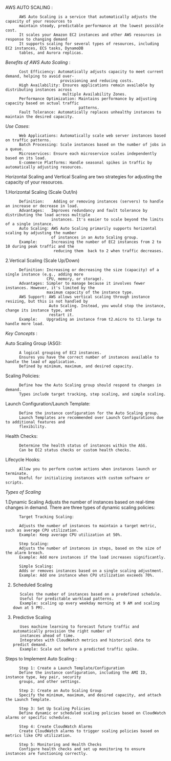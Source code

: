 AWS AUTO SCALING :

          AWS Auto Scaling is a service that automatically adjusts the capacity of your resources to 
          maintain steady, predictable performance at the lowest possible cost. 
          It scales your Amazon EC2 instances and other AWS resources in response to changing demand
          It supports scaling for several types of resources, including EC2 instances, ECS tasks, DynamoDB 
          tables, and Aurora replicas.

*Benefits of AWS Auto Scaling* :

          Cost Efficiency: Automatically adjusts capacity to meet current demand, helping to avoid over- 
                            provisioning and reducing costs.
          High Availability: Ensures applications remain available by distributing instances across 
                             multiple Availability Zones.
          Performance Optimization: Maintains performance by adjusting capacity based on actual traffic 
                                    patterns.
          Fault Tolerance: Automatically replaces unhealthy instances to maintain the desired capacity.

*Use Cases*:

          Web Applications: Automatically scale web server instances based on traffic patterns.
          Batch Processing: Scale instances based on the number of jobs in a queue.
          Microservices: Ensure each microservice scales independently based on its load.
          E-commerce Platforms: Handle seasonal spikes in traffic by automatically adjusting resources.

Horizontal Scaling and Vertical Scaling are two strategies for adjusting the capacity of your resources.

1.Horizontal Scaling (Scale Out/In)

          Definition:    Adding or removing instances (servers) to handle an increase or decrease in load.
          Advantages:   Improves redundancy and fault tolerance by distributing the load across multiple 
                        instances. It's easier to scale beyond the limits of a single instance.
          Auto Scaling: AWS Auto Scaling primarily supports horizontal scaling by adjusting the number 
                        of instances in an Auto Scaling group.
          Example:      Increasing the number of EC2 instances from 2 to 10 during peak traffic and the 
                         reducing them  back to 2 when traffic decreases.

2.Vertical Scaling (Scale Up/Down)

          Definition: Increasing or decreasing the size (capacity) of a single instance (e.g., adding more 
                      CPU, memory, or storage).
          Advantages: Simpler to manage because it involves fewer instances. However, it's limited by the 
                      maximum capacity of the instance type.
          AWS Support: AWS allows vertical scaling through instance resizing, but this is not handled by 
                       Auto Scaling. Instead, you would stop the instance, change its instance type, and 
                       restart it.
          Example:    Upgrading an instance from t2.micro to t2.large to handle more load.


*Key Concepts* :

Auto Scaling Group (ASG):

          A logical grouping of EC2 instances.
          Ensures you have the correct number of instances available to handle the load of application.
          Defined by minimum, maximum, and desired capacity.

Scaling Policies:

          Define how the Auto Scaling group should respond to changes in demand.
          Types include target tracking, step scaling, and simple scaling.

Launch Configuration/Launch Template:

          Define the instance configuration for the Auto Scaling group.
          Launch Templates are recommended over Launch Configurations due to additional features and 
          flexibility.

Health Checks:

          Determine the health status of instances within the ASG.
          Can be EC2 status checks or custom health checks.

Lifecycle Hooks:

          Allow you to perform custom actions when instances launch or terminate.
          Useful for initializing instances with custom software or scripts.



*Types of Scaling*

1.Dynamic Scaling
Adjusts the number of instances based on real-time changes in demand.
There are three types of dynamic scaling policies:

          Target Tracking Scaling:
          
          Adjusts the number of instances to maintain a target metric, such as average CPU utilization.
          Example: Keep average CPU utilization at 50%.
          
          Step Scaling:
          Adjusts the number of instances in steps, based on the size of the alarm breach.
          Example: Add more instances if the load increases significantly.
          
          Simple Scaling:
          Adds or removes instances based on a single scaling adjustment.
          Example: Add one instance when CPU utilization exceeds 70%.

2. Scheduled Scaling
   
          Scales the number of instances based on a predefined schedule.
          Useful for predictable workload patterns.
          Example: scaling up every weekday morning at 9 AM and scaling down at 5 PM).

4. Predictive Scaling
   
          Uses machine learning to forecast future traffic and automatically provision the right number of 
          instances ahead of time.
          Integrates with CloudWatch metrics and historical data to predict demand.
          Example: Scale out before a predicted traffic spike.
          

Steps to Implement Auto Scaling :

          Step 1: Create a Launch Template/Configuration
          Define the instance configuration, including the AMI ID, instance type, key pair, security 
          groups, and other settings.
          
          Step 2: Create an Auto Scaling Group
          Specify the minimum, maximum, and desired capacity, and attach the Launch Template.
          
          Step 3: Set Up Scaling Policies
          Define dynamic or scheduled scaling policies based on CloudWatch alarms or specific schedules.
          
          Step 4: Create CloudWatch Alarms
          Create CloudWatch alarms to trigger scaling policies based on metrics like CPU utilization.
          
          Step 5: Monitoring and Health Checks
          Configure health checks and set up monitoring to ensure instances are functioning correctly.

